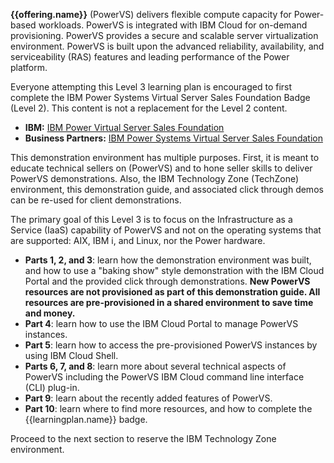 **{{offering.name}}** (PowerVS) delivers flexible compute capacity for Power-based workloads. PowerVS is integrated with IBM Cloud for on-demand provisioning. PowerVS provides a secure and scalable server virtualization environment. PowerVS is built upon the advanced reliability, availability, and serviceability (RAS) features and leading performance of the Power platform.

Everyone attempting this Level 3 learning plan is encouraged to first complete the IBM Power Systems Virtual Server Sales Foundation Badge (Level 2). This content is not a replacement for the Level 2 content.

- **IBM:** <a href="https://yourlearning.ibm.com/activity/PLAN-4E64FE2FDBF0" target="_blank">IBM Power Virtual Server Sales Foundation</a>
- **Business Partners:** <a href="https://learn.ibm.com/course/view.php?id=11419" target="_blank">IBM Power Systems Virtual Server Sales Foundation</a>

This demonstration environment has multiple purposes. First, it is meant to educate technical sellers on (PowerVS) and to hone seller skills to deliver PowerVS demonstrations. Also, the IBM Technology Zone (TechZone) environment, this demonstration guide, and associated click through demos can be re-used for client demonstrations.

The primary goal of this Level 3 is to focus on the Infrastructure as a Service (IaaS) capability of PowerVS and not on the operating systems that are supported: AIX, IBM i, and Linux, nor the Power hardware. 

- **Parts 1, 2, and 3**: learn how the demonstration environment was built, and how to use a "baking show" style demonstration with the IBM Cloud Portal and the provided click through demonstrations. **New PowerVS resources are not provisioned as part of this demonstration guide. All resources are pre-provisioned in a shared environment to save time and money.**
- **Part 4**: learn how to use the IBM Cloud Portal to manage PowerVS instances.
- **Part 5**: learn how to access the pre-provisioned PowerVS instances by using IBM Cloud Shell.
- **Parts 6, 7, and 8**: learn more about several technical aspects of PowerVS including the PowerVS IBM Cloud command line interface (CLI) plug-in.
- **Part 9**: learn about the recently added features of PowerVS. 
- **Part 10**: learn where to find more resources, and how to complete the {{learningplan.name}} badge.

Proceed to the next section to reserve the IBM Technology Zone environment.